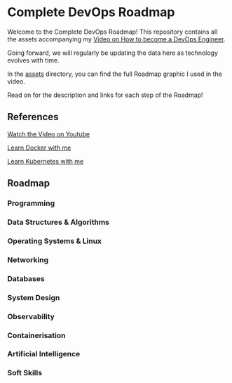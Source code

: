 # Complete DevOps Roadmap

Welcome to the Complete DevOps Roadmap!
This repository contains all the assets accompanying my [Video on How to become a DevOps Engineer]().

Going forward, we will regularly be updating the data here as technology evolves with time.

In the [assets](./assets) directory, you can find the full Roadmap graphic I used in the video.

Read on for the description and links for each step of the Roadmap!

## References

[Watch the Video on Youtube]()

[Learn Docker with me](https://www.youtube.com/watch?v=BOLU6JsfD1Q&list=PLRe2b2lXY6rzrs4Buvce1Q62CbRxkKUR9)

[Learn Kubernetes with me](https://www.youtube.com/watch?v=q7pCN_9B8xM&list=PLRe2b2lXY6rzkHPM0dYgQWROvOq58epsn)


## Roadmap

### Programming

### Data Structures & Algorithms

### Operating Systems & Linux

### Networking

### Databases

### System Design

### Observability

### Containerisation

### Artificial Intelligence

### Soft Skills
